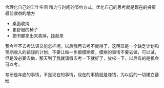 合理化自己的工作空间
精力与时间的节约方式，优化自己的思考就是现在的投资最佳收益的地方
- 桌面收纳
- 更舒服的椅子
- 把书都拿出来卖掉，挂起来

我今年不去考法语又能怎样呢，以后我再去考不就得了，这明显是一个缺乏计划和预期收入的错误的计划，不要让每一步都模糊着，模糊的事情不要去做，可以试，但是没必要去做，那天到了我就请假去考一下就好了，放松一下，以后有的是机会可以考，

考研是年底的事情，不是现在的事情，现在的事情就是赚钱，为以后的一切建立基础